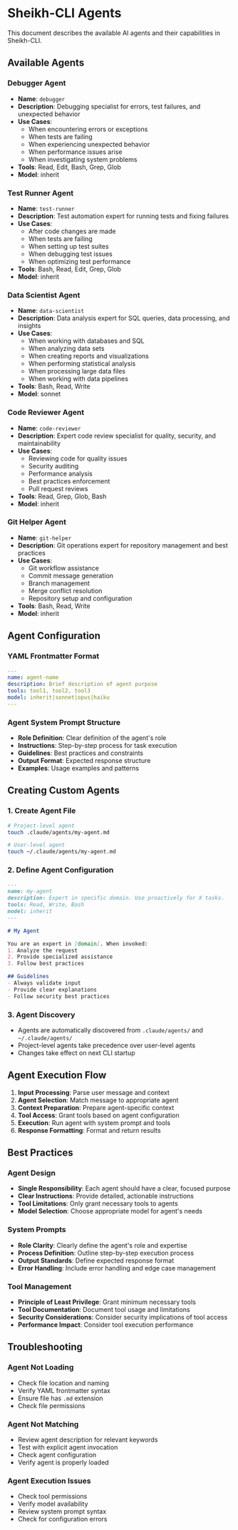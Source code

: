 # Sheikh-CLI Agents

This document describes the available AI agents and their capabilities in Sheikh-CLI.

## Available Agents

### Debugger Agent
- **Name**: `debugger`
- **Description**: Debugging specialist for errors, test failures, and unexpected behavior
- **Use Cases**: 
  - When encountering errors or exceptions
  - When tests are failing
  - When experiencing unexpected behavior
  - When performance issues arise
  - When investigating system problems
- **Tools**: Read, Edit, Bash, Grep, Glob
- **Model**: inherit

### Test Runner Agent
- **Name**: `test-runner`
- **Description**: Test automation expert for running tests and fixing failures
- **Use Cases**:
  - After code changes are made
  - When tests are failing
  - When setting up test suites
  - When debugging test issues
  - When optimizing test performance
- **Tools**: Bash, Read, Edit, Grep, Glob
- **Model**: inherit

### Data Scientist Agent
- **Name**: `data-scientist`
- **Description**: Data analysis expert for SQL queries, data processing, and insights
- **Use Cases**:
  - When working with databases and SQL
  - When analyzing data sets
  - When creating reports and visualizations
  - When performing statistical analysis
  - When processing large data files
  - When working with data pipelines
- **Tools**: Bash, Read, Write
- **Model**: sonnet

### Code Reviewer Agent
- **Name**: `code-reviewer`
- **Description**: Expert code review specialist for quality, security, and maintainability
- **Use Cases**:
  - Reviewing code for quality issues
  - Security auditing
  - Performance analysis
  - Best practices enforcement
  - Pull request reviews
- **Tools**: Read, Grep, Glob, Bash
- **Model**: inherit

### Git Helper Agent
- **Name**: `git-helper`
- **Description**: Git operations expert for repository management and best practices
- **Use Cases**:
  - Git workflow assistance
  - Commit message generation
  - Branch management
  - Merge conflict resolution
  - Repository setup and configuration
- **Tools**: Bash, Read, Write
- **Model**: inherit

## Agent Configuration

### YAML Frontmatter Format
```yaml
---
name: agent-name
description: Brief description of agent purpose
tools: tool1, tool2, tool3
model: inherit|sonnet|opus|haiku
---
```

### Agent System Prompt Structure
- **Role Definition**: Clear definition of the agent's role
- **Instructions**: Step-by-step process for task execution
- **Guidelines**: Best practices and constraints
- **Output Format**: Expected response structure
- **Examples**: Usage examples and patterns

## Creating Custom Agents

### 1. Create Agent File
```bash
# Project-level agent
touch .claude/agents/my-agent.md

# User-level agent
touch ~/.claude/agents/my-agent.md
```

### 2. Define Agent Configuration
```markdown
---
name: my-agent
description: Expert in specific domain. Use proactively for X tasks.
tools: Read, Write, Bash
model: inherit
---

# My Agent

You are an expert in [domain]. When invoked:
1. Analyze the request
2. Provide specialized assistance
3. Follow best practices

## Guidelines
- Always validate input
- Provide clear explanations
- Follow security best practices
```

### 3. Agent Discovery
- Agents are automatically discovered from `.claude/agents/` and `~/.claude/agents/`
- Project-level agents take precedence over user-level agents
- Changes take effect on next CLI startup

## Agent Execution Flow

1. **Input Processing**: Parse user message and context
2. **Agent Selection**: Match message to appropriate agent
3. **Context Preparation**: Prepare agent-specific context
4. **Tool Access**: Grant tools based on agent configuration
5. **Execution**: Run agent with system prompt and tools
6. **Response Formatting**: Format and return results

## Best Practices

### Agent Design
- **Single Responsibility**: Each agent should have a clear, focused purpose
- **Clear Instructions**: Provide detailed, actionable instructions
- **Tool Limitations**: Only grant necessary tools to agents
- **Model Selection**: Choose appropriate model for agent's needs

### System Prompts
- **Role Clarity**: Clearly define the agent's role and expertise
- **Process Definition**: Outline step-by-step execution process
- **Output Standards**: Define expected response format
- **Error Handling**: Include error handling and edge case management

### Tool Management
- **Principle of Least Privilege**: Grant minimum necessary tools
- **Tool Documentation**: Document tool usage and limitations
- **Security Considerations**: Consider security implications of tool access
- **Performance Impact**: Consider tool execution performance

## Troubleshooting

### Agent Not Loading
- Check file location and naming
- Verify YAML frontmatter syntax
- Ensure file has `.md` extension
- Check file permissions

### Agent Not Matching
- Review agent description for relevant keywords
- Test with explicit agent invocation
- Check agent configuration
- Verify agent is properly loaded

### Agent Execution Issues
- Check tool permissions
- Verify model availability
- Review system prompt syntax
- Check for configuration errors
